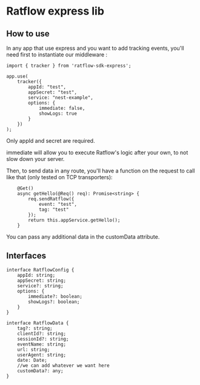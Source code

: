 # Ratflow express lib

## How to use

In any app that use express and you want to add tracking events, you'll need first to instantiate our middleware :

```
import { tracker } from 'ratflow-sdk-express';

app.use(
    tracker({
        appId: "test",
        appSecret: "test",
        service: "nest-example",
        options: {
            immediate: false,
            showLogs: true
        }
    })
);
```

Only appId and secret are required.

immediate will allow you to execute Ratflow's logic after your own, to not slow down your server.

Then, to send data in any route, you'll have a function on the request to call like that (only tested on TCP transporters):

```
    @Get()
    async getHello(@Req() req): Promise<string> {
        req.sendRatflow({ 
            event: "test", 
            tag: "test" 
        });
        return this.appService.getHello();
    }
```

You can pass any additional data in the customData attribute.

## Interfaces 

```
interface RatflowConfig {
    appId: string;
    appSecret: string;
    service?: string;
    options: {
        immediate?: boolean;
        showLogs?: boolean;
    }
}

interface RatflowData {
    tag?: string;
    clientId?: string;
    sessionId?: string;
    eventName: string;
    url: string;
    userAgent: string;
    date: Date;
    //we can add whatever we want here
    customData?: any;
}
```

